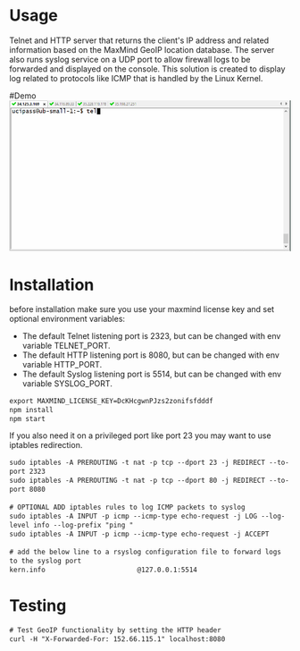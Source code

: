 # Usage
Telnet and HTTP server that returns the client's IP address and related information based on the MaxMind GeoIP location database.
The server also runs syslog service on a UDP port to allow firewall logs to be forwarded and displayed on the console. This solution is created to display log related to protocols like ICMP that is handled by the Linux Kernel.

#Demo
![grab-landing-page](https://github.com/ucipass/ip/blob/main/telnet-geoip-from-gcp.gif)

# Installation
before installation make sure you use your maxmind license key and set optional environment variables:
- The default Telnet listening port is 2323, but can be changed with env variable TELNET_PORT.
- The default HTTP listening port is 8080, but can be changed with env variable HTTP_PORT.
- The default Syslog listening port is 5514, but can be changed with env variable SYSLOG_PORT.
```
export MAXMIND_LICENSE_KEY=DcKHcgwnPJzs2zonifsfdddf
npm install
npm start
```
If you also need it on a privileged port like port 23 you may want to use iptables redirection.
```
sudo iptables -A PREROUTING -t nat -p tcp --dport 23 -j REDIRECT --to-port 2323
sudo iptables -A PREROUTING -t nat -p tcp --dport 80 -j REDIRECT --to-port 8080

# OPTIONAL ADD iptables rules to log ICMP packets to syslog
sudo iptables -A INPUT -p icmp --icmp-type echo-request -j LOG --log-level info --log-prefix "ping "
sudo iptables -A INPUT -p icmp --icmp-type echo-request -j ACCEPT

# add the below line to a rsyslog configuration file to forward logs to the syslog port
kern.info                       @127.0.0.1:5514
```

# Testing
```
# Test GeoIP functionality by setting the HTTP header
curl -H "X-Forwarded-For: 152.66.115.1" localhost:8080
```